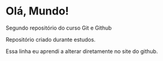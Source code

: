 # Olá, Mundo!
 Segundo repositório do curso Git e Github

 Repositório criado durante estudos. 

 Essa linha eu aprendi a alterar diretamente no site do github.
